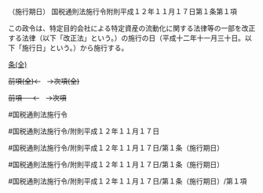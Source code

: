 （施行期日）
国税通則法施行令附則平成１２年１１月１７日第１条第１項

この政令は、特定目的会社による特定資産の流動化に関する法律等の一部を改正する法律（以下「改正法」という。）の施行の日（平成十二年十一月三十日。以下「施行日」という。）から施行する。

[条(全)](国税通則法施行＿令附則平成１２年１１月１７日第１条_.md)

~~前項(全)←~~　~~→次項(全)~~

~~前項 　 ←~~　~~→次項~~



#国税通則法施行令

#国税通則法施行令/附則平成１２年１１月１７日

#国税通則法施行令/附則平成１２年１１月１７日/第１条（施行期日）

#国税通則法施行令/附則平成１２年１１月１７日/第１条（施行期日）

#国税通則法施行令/附則平成１２年１１月１７日/第１条（施行期日）/第１項


